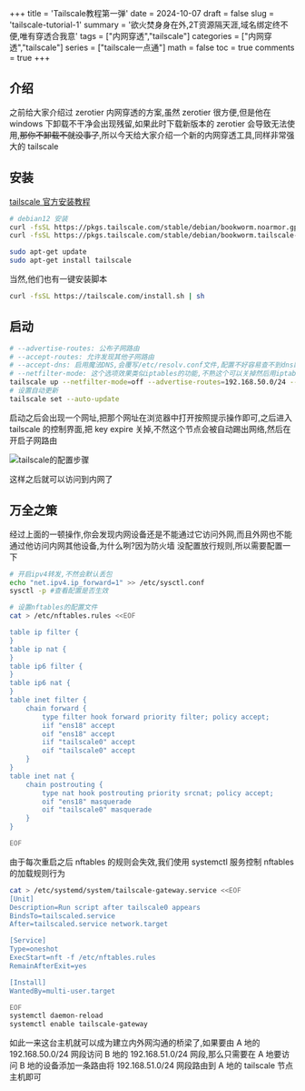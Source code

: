 +++
title = 'Tailscale教程第一弹'
date = 2024-10-07
draft = false
slug = 'tailscale-tutorial-1'
summary = '欲火焚身身在外,2T资源隔天涯,域名绑定终不便,唯有穿透合我意'
tags = ["内网穿透","tailscale"]
categories = ["内网穿透","tailscale"]
series = ["tailscale一点通"]
math = false
toc = true
comments = true
+++

## 介绍

之前给大家介绍过 zerotier 内网穿透的方案,虽然 zerotier 很方便,但是他在 windows 下卸载不干净会出现残留,如果此时下载新版本的 zerotier 会导致无法使用,~~那你不卸载不就没事了~~,所以今天给大家介绍一个新的内网穿透工具,同样非常强大的 tailscale

## 安装

[tailscale 官方安装教程](https://tailscale.com/download/linux)

```bash
# debian12 安装
curl -fsSL https://pkgs.tailscale.com/stable/debian/bookworm.noarmor.gpg | sudo tee /usr/share/keyrings/tailscale-archive-keyring.gpg >/dev/null
curl -fsSL https://pkgs.tailscale.com/stable/debian/bookworm.tailscale-keyring.list | sudo tee /etc/apt/sources.list.d/tailscale.list

sudo apt-get update
sudo apt-get install tailscale
```

当然,他们也有一键安装脚本

```bash
curl -fsSL https://tailscale.com/install.sh | sh
```

## 启动

```bash
# --advertise-routes: 公布子网路由
# --accept-routes: 允许发现其他子网路由
# --accept-dns: 启用魔法DNS,会覆写/etc/resolv.conf文件,配置不好容易查不到dns断网
# --netfilter-mode: 这个选项效果类似iptables的功能,不熟这个可以关掉然后用iptables或者nftables配置四表五链
tailscale up --netfilter-mode=off --advertise-routes=192.168.50.0/24 --accept-routes --accept-dns=false
# 设置自动更新
tailscale set --auto-update
```

启动之后会出现一个网址,把那个网址在浏览器中打开按照提示操作即可,之后进入 tailscale 的控制界面,把 key expire 关掉,不然这个节点会被自动踢出网络,然后在开启子网路由

![tailscale的配置步骤](https://s21.ax1x.com/2024/10/08/pAGgeUI.png)

这样之后就可以访问到内网了

## 万全之策

经过上面的一顿操作,你会发现内网设备还是不能通过它访问外网,而且外网也不能通过他访问内网其他设备,为什么咧?因为防火墙
没配置放行规则,所以需要配置一下

```bash
# 开启ipv4转发,不然会默认丢包
echo "net.ipv4.ip_forward=1" >> /etc/sysctl.conf
sysctl -p #查看配置是否生效

# 设置nftables的配置文件
cat > /etc/nftables.rules <<EOF

table ip filter {
}
table ip nat {
}
table ip6 filter {
}
table ip6 nat {
}
table inet filter {
	chain forward {
		type filter hook forward priority filter; policy accept;
		iif "ens18" accept
		oif "ens18" accept
		iif "tailscale0" accept
		oif "tailscale0" accept
	}
}
table inet nat {
	chain postrouting {
		type nat hook postrouting priority srcnat; policy accept;
		oif "ens18" masquerade
		oif "tailscale0" masquerade
	}
}

EOF

```

由于每次重启之后 nftables 的规则会失效,我们使用 systemctl 服务控制 nftables 的加载规则行为

```bash
cat > /etc/systemd/system/tailscale-gateway.service <<EOF
[Unit]
Description=Run script after tailscale0 appears
BindsTo=tailscaled.service
After=tailscaled.service network.target

[Service]
Type=oneshot
ExecStart=nft -f /etc/nftables.rules
RemainAfterExit=yes

[Install]
WantedBy=multi-user.target

EOF
systemctl daemon-reload
systemctl enable tailscale-gateway
```

如此一来这台主机就可以成为建立内外网沟通的桥梁了,如果要由 A 地的 192.168.50.0/24 网段访问 B 地的 192.168.51.0/24 网段,那么只需要在 A 地要访问 B 地的设备添加一条路由将 192.168.51.0/24 网段路由到 A 地的 tailscale 节点主机即可
